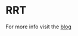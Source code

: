 # RRT

For more info visit the [blog](https://nimrobotics.github.io/jekyll/update/2019/12/23/rrt.html)